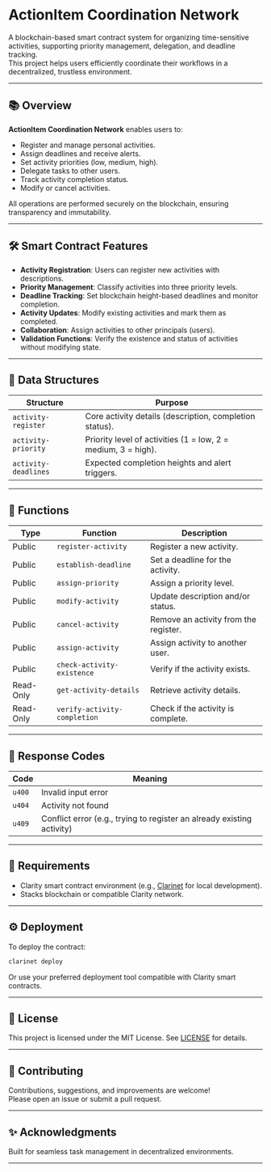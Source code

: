 # ActionItem Coordination Network

A blockchain-based smart contract system for organizing time-sensitive activities, supporting priority management, delegation, and deadline tracking.  
This project helps users efficiently coordinate their workflows in a decentralized, trustless environment.

---

## 📚 Overview

**ActionItem Coordination Network** enables users to:
- Register and manage personal activities.
- Assign deadlines and receive alerts.
- Set activity priorities (low, medium, high).
- Delegate tasks to other users.
- Track activity completion status.
- Modify or cancel activities.

All operations are performed securely on the blockchain, ensuring transparency and immutability.

---

## 🛠️ Smart Contract Features

- **Activity Registration**: Users can register new activities with descriptions.
- **Priority Management**: Classify activities into three priority levels.
- **Deadline Tracking**: Set blockchain height-based deadlines and monitor completion.
- **Activity Updates**: Modify existing activities and mark them as completed.
- **Collaboration**: Assign activities to other principals (users).
- **Validation Functions**: Verify the existence and status of activities without modifying state.

---

## 📂 Data Structures

| Structure | Purpose |
|-----------|---------|
| `activity-register` | Core activity details (description, completion status). |
| `activity-priority` | Priority level of activities (1 = low, 2 = medium, 3 = high). |
| `activity-deadlines` | Expected completion heights and alert triggers. |

---

## 🚀 Functions

| Type | Function | Description |
|------|----------|-------------|
| Public | `register-activity` | Register a new activity. |
| Public | `establish-deadline` | Set a deadline for the activity. |
| Public | `assign-priority` | Assign a priority level. |
| Public | `modify-activity` | Update description and/or status. |
| Public | `cancel-activity` | Remove an activity from the register. |
| Public | `assign-activity` | Assign activity to another user. |
| Public | `check-activity-existence` | Verify if the activity exists. |
| Read-Only | `get-activity-details` | Retrieve activity details. |
| Read-Only | `verify-activity-completion` | Check if the activity is complete. |

---

## 📜 Response Codes

| Code | Meaning |
|------|---------|
| `u400` | Invalid input error |
| `u404` | Activity not found |
| `u409` | Conflict error (e.g., trying to register an already existing activity) |

---

## 🧩 Requirements

- Clarity smart contract environment (e.g., [Clarinet](https://docs.stacks.co/docs/clarinet/overview/) for local development).
- Stacks blockchain or compatible Clarity network.

---

## ⚙️ Deployment

To deploy the contract:
```bash
clarinet deploy
```
Or use your preferred deployment tool compatible with Clarity smart contracts.

---

## 📄 License

This project is licensed under the MIT License. See [LICENSE](./LICENSE) for details.

---

## 🤝 Contributing

Contributions, suggestions, and improvements are welcome!  
Please open an issue or submit a pull request.

---

## ✨ Acknowledgments

Built for seamless task management in decentralized environments.

---
